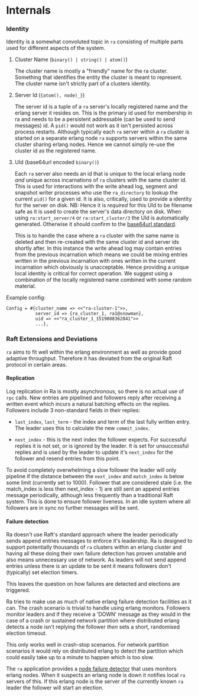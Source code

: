 # Internals

### Identity

Identity is a somewhat convoluted topic in `ra` consisting of multiple parts used for different aspects of the system.

1. Cluster Name (`binary() | string() | atom()`)

    The cluster name is mostly a "friendly" name for the ra cluster. Something that identifies the entity the cluster is meant to represent. The cluster name isn't strictly part of a clusters identity.

2. Server Id (`{atom(), node)_}`)

    The server id is a tuple of a `ra` server's locally registered name and the erlang server it resides on. This is the primary id used for membership in ra and needs to be a persistent addressable (can be used to send messages) id. A `pid()` would not work as it isn't persisted across process restarts. Although typically each `ra` server within a `ra` cluster is started on a separate erlang node `ra` supports servers within the same cluster sharing erlang nodes. Hence we cannot simply re-use the cluster id as the registered name.

3. UId (base64url encoded `binary()`)

    Each `ra` server also needs an id that is unique to the local erlang node _and_ unique across incarnations of `ra` clusters with the same cluster id. This is used for interactions with the write ahead log, segment and snapshot writer processes who use the `ra_directory` to lookup the current `pid()` for a given id. It is also, critically, used to provide a identity for the server on disk. NB: Hence it is _required_ for this UId to be filename safe as it is used to create the server's data directory on disk. When using `ra:start_server/4` or `ra:start_cluster/3` the UId is automatically generated. Otherwise it should confirm to the [base64url standard](https://tools.ietf.org/html/rfc4648#section-5).

    This is to handle the case where a `ra` cluster with the same name is deleted and then re-created with the same cluster id and server ids shortly after. In this instance the write ahead log may contain entries from the previous incarnation which means we could be mixing entries written in the previous incarnation with ones written in the current incarnation which obviously is unacceptable. Hence providing a unique local identity is critical for correct operation. We suggest using a combination of the locally registered name combined with some random material.


Example config:


```
Config = #{cluster_name => <<"ra-cluster-1">>,
           server_id => {ra_cluster_1, ra1@snowman},
           uid => <<"ra_cluster_1_1519808362841">>
           ...},

```

### Raft Extensions and Deviations

`ra` aims to fit well within the erlang environment as well as provide good adaptive throughput. Therefore it has deviated from the original Raft protocol in certain areas.

#### Replication

Log replication in Ra is mostly asynchronous, so there is no actual use of `rpc` calls.
New entries are pipelined and followers reply after receiving a written event which incurs a natural batching effects on the replies. Followers include 3 non-standard fields in their replies:

* `last_index`, `last_term` - the index and term of the last fully written entry. The leader uses this to calculate the new `commit_index`.

* `next_index` - this is the next index the follower expects. For successful replies it is not set, or is ignored by the leader. It is set for unsuccessful replies and is used by the leader to update it's `next_index` for the follower and resend entries from this point.

To avoid completely overwhelming a slow follower the leader will only pipeline if the distance between the `next_index` and `match_index` is below some limit (currently set to 1000). Follower that are considered stale (i.e. the match_index is less then next_index - 1) are still sent an append entries message periodically, although less frequently than a traditional Raft system. This is done to ensure follower liveness. In an idle system where all followers are in sync no further messages will be sent.


#### Failure detection

Ra doesn't use Raft's standard approach where the leader periodically sends append entries messages to enforce it's leadership. Ra is designed to support potentially thousands of `ra` clusters within an erlang cluster and having all these doing their own failure detection has proven unstable and also means unnecessary use of network. As leaders will not send append entries unless there is an update to be sent it means followers don't (typically) set election timers.

This leaves the question on how failures are detected and elections are triggered.

Ra tries to make use as much of native erlang failure detection facilities as it can. The crash scenario is trivial to handle using erlang monitors. Followers monitor leaders and if they receive a 'DOWN' message as they would in the case of a crash or sustained network partition where distributed erlang detects a node isn't replying the follower _then_ sets a short, randomised election timeout.

This only works well in crash-stop scenarios. For network partition scenarios it would rely on distributed erlang to detect the partition which could easily take up to a minute to happen which is too slow.

The `ra` application provides a [node failure detector](https://github.com/rabbitmq/aten) that uses monitors erlang nodes. When it suspects an erlang node is down it notifies local `ra` servers of this. If this erlang node is the server of the currently known `ra` leader the follower will start an election.

